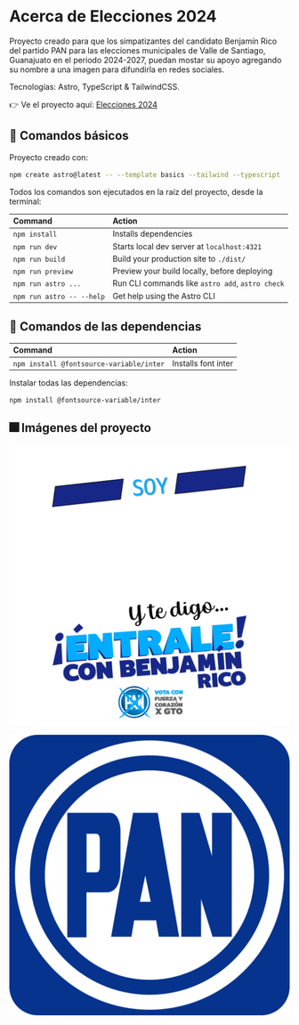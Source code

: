 # Acerca de Elecciones 2024

Proyecto creado para que los simpatizantes del candidato Benjamín Rico del partido PAN para las elecciones municipales de Valle de Santiago, Guanajuato en el periodo 2024-2027, puedan mostar su apoyo agregando su nombre a una imagen para difundirla en redes sociales.

Tecnologías: Astro, TypeScript & TailwindCSS.

👉 Ve el proyecto aquí: [Elecciones 2024](https://elecciones-2024.vercel.app/)

## 🧞 Comandos básicos

Proyecto creado con:

```sh
npm create astro@latest -- --template basics --tailwind --typescript
```

Todos los comandos son ejecutados en la raíz del proyecto, desde la terminal:

| Command                   | Action                                           |
| :------------------------ | :----------------------------------------------- |
| `npm install`             | Installs dependencies                            |
| `npm run dev`             | Starts local dev server at `localhost:4321`      |
| `npm run build`           | Build your production site to `./dist/`          |
| `npm run preview`         | Preview your build locally, before deploying     |
| `npm run astro ...`       | Run CLI commands like `astro add`, `astro check` |
| `npm run astro -- --help` | Get help using the Astro CLI                     |

## 👀 Comandos de las dependencias

| Command                                  | Action              |
| :--------------------------------------- | :------------------ |
| `npm install @fontsource-variable/inter` | Installs font inter |

Instalar todas las dependencias:

```sh
npm install @fontsource-variable/inter
```

## 🎆 Imágenes del proyecto

![logo](https://github.com/Asilvazavala/Elecciones-2024/blob/1bd11463a369434a8ba764ab99f587dca2ce2408/public/Benjamin.png)

![logo](https://github.com/Asilvazavala/Elecciones-2024/blob/1bd11463a369434a8ba764ab99f587dca2ce2408/public/logo_PAN.png)
